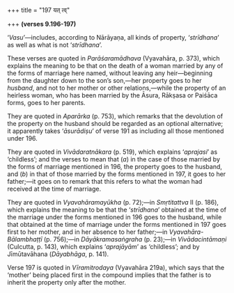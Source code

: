 +++
title = "197 यत् त्व्"

+++
**(verses 9.196-197)**

‘*Vasu*’—includes, according to Nārāyaṇa, all kinds of property,
‘*strīdhana*’ as well as what is not ‘*strīdhana*’.

These verses are quoted in *Parāśaramādhava* (Vyavahāra, p. 373), which
explains the meaning to be that on the death of a woman married by any
of the forms of marriage here named, without leaving any heir—beginning
from the daughter down to the son’s son,—her property goes to her
*husband*, and not to her mother or other relations,—while the property
of an heirless woman, who has been married by the Āsura, Rākṣasa or
Paiśāca forms, goes to her parents.

They are quoted in *Aparārka* (p. 753), which remarks that the
devolution of the property on the husband should be regarded as an
optional alternative; it apparently takes ‘*āsurādiṣu*’ of verse 191 as
including all those mentioned under 196.

They are quoted in *Vivādaratnākara* (p. 519), which explains
‘*aprajasi*’ as ‘childless’; and the verses to mean that (*a*) in the
case of those married by the forms of marriage mentioned in 196, the
property goes to the husband, and (*b*) in that of those married by the
forms mentioned in 197, it goes to her father;—it goes on to remark that
this refers to what the woman had received at the time of marriage.

They are quoted in *Vyavahāramayūkha* (p. 72);—in *Smṛtitattva* II (p.
186), which explains the meaning to be that the ‘*strīdhana*’ obtained
at the time of the marriage under the forms mentioned in 196 goes to the
husband, while that obtained at the time of marriage under the forms
mentioned in 197 goes first to her mother, and in her absence to her
father;—in *Vyavahāra-Bālambhaṭṭī* (p. 756);—in *Dāyākramasaṅgraha* (p.
23);—in *Vivādacintāmaṇi* (Culcutta, p. 143), which explains
‘*aprajāyām*’ as ‘childless’; and by Jīmūtavāhana (*Dāyabhāga*, p. 141).

Verse 197 is quoted in *Vīramitrodaya* (Vyavahāra 219a), which says that
the ‘mother’ being placed first in the compound implies that the father
is to inherit the property only after the mother.


